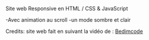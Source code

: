 Site web Responsive en HTML / CSS & JavaScript

-Avec animation au scroll
-un mode sombre et clair





Credits: site web fait en suivant la vidéo de : [Bedimcode]([https://www.youtube.com/@Bedimcode](https://www.youtube.com/watch?v=b7eJQSHhuO8&list=WL&index=9&t=9s)https://www.youtube.com/watch?v=b7eJQSHhuO8&list=WL&index=9&t=9s)


